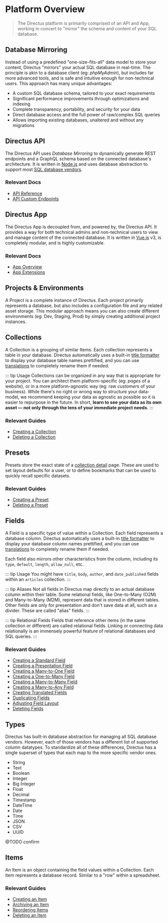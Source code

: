 # Platform Overview

> The Directus platform is primarily comprised of an API and App, working in concert to "mirror" the schema and content
> of your SQL database.

## Database Mirroring

Instead of using a predefined "one-size-fits-all" data model to store your content, Directus "mirrors" your actual SQL
database in real-time. The principle is akin to a database client (eg: _phpMyAdmin_), but includes far more advanced
tools, and is safe and intuitive enough for non-technical users. This approach has many unique advantages:

- A custom SQL database schema, tailored to your exact requirements
- Significant performance improvements through optimizations and indexing
- Complete transparency, portability, and security for your data
- Direct database access and the full power of raw/complex SQL queries
- Allows importing existing databases, unaltered and without any migrations

## Directus API

The Directus API uses _Database Mirroring_ to dynamically generate REST endpoints and a GraphQL schema based on the
connected database's architecture. It is written in [Node.js](https://nodejs.org) and uses database abstraction to
support most [SQL database vendors](/guides/installation#databases).

### Relevant Docs

- [API Reference](/reference/api/introduction)
- [API Custom Endpoints](/concepts/api-extensions)

## Directus App

The Directus App is decoupled from, and powered by, the Directus API. It provides a way for both technical admins and
non-technical users to view and manage content of the connected database. It is written in [Vue.js](https://vuejs.org)
v3, is completely modular, and is highly customizable.

### Relevant Docs

- [App Overview](/concepts/app-overview)
- [App Extensions](/concepts/app-extensions)

## Projects & Environments

A Project is a complete instance of Directus. Each project primarily represents a database, but also includes a
configuration file and any related asset storage. This modular approach means you can also create different environments
(eg: Dev, Staging, Prod) by simply creating additional project instances.

<!-- ::: tip Migrating Environments
Directus includes [Export](#), [Import](#), [Backup](#), and [Restore](#) features to assist with custom migration workflows between environments.
You can also roll your own process by copying the database and assets between environments, either manually or via an automated script.

@TODO Reference Schema Revisions
::: -->

## Collections

A Collection is a grouping of similar Items. Each collection represents a table in your database. Directus automatically
uses a built-in [title formatter](/concepts/app-extensions) to display your database table names prettified, and you can
use [translations](/concepts/data-model) to completely rename them if needed.

<!-- prettier-ignore-start -->
::: tip Usage
Collections can be organized in any way that is appropriate for your project. You can
architect them platform-specific (eg: _pages_ of a website), or in a more platform-agnostic way (eg:
raw _customers_ of your business). While there's no right or wrong way to structure your data-model,
we recommend keeping your data as agnostic as possible so it is easier to repurpose in the future.
In short, **learn to see your data as its own asset — not only through the lens of your immediate
project needs**.
:::
<!-- prettier-ignore-end -->

### Relevant Guides

- [Creating a Collection](/guides/collections#creating-a-collection)
- [Deleting a Collection](/guides/collections#deleting-a-collection)

## Presets

Presets store the exact state of a [collection detail](/concepts/app-overview) page. These are used to set layout
defaults for a user, or to define bookmarks that can be used to quickly recall specific datasets.

### Relevant Guides

- [Creating a Preset](/guides/presets#creating-a-preset)
- [Deleting a Preset](/guides/presets#deleting-a-preset)

## Fields

A Field is a specific type of value within a Collection. Each field represents a database column. Directus automatically
uses a built-in [title formatter](/concepts/app-extensions#title-formatter) to display your database column names
prettified, and you can use [translations](/guides/fields) to completely rename them if needed.

Each field also mirrors other characteristics from the column, including its `type`, `default`, `length`, `allow_null`,
etc.

<!-- prettier-ignore-start -->
::: tip Usage
You might have `title`, `body`, `author`, and `date_published` fields within an
`articles` collection.
:::
<!-- prettier-ignore-end -->

<!-- prettier-ignore-start -->
::: tip Aliases
Not all fields in Directus map directly to an actual database column within their
table. Some relational fields, like One-to-Many (O2M) and Many-to-Many (M2M), represent data that is
stored in different tables. Other fields are only for presentation and don't save data at all, such
as a divider. These are called "alias" fields.
:::
<!-- prettier-ignore-end -->

<!-- prettier-ignore-start -->
::: tip Relational Fields
Fields that reference other items (in the same collection or different)
are called relational fields. Linking or connecting data relationally is an immensely powerful
feature of relational databases and SQL queries.
:::
<!-- prettier-ignore-end -->

### Relevant Guides

- [Creating a Standard Field](/guides/field-types/standard-field)
- [Creating a Presentation Field](/guides/field-types/presentation-field)
- [Creating a Many-to-One Field](/guides/field-types/many-to-one-field)
- [Creating a One-to-Many Field](/guides/field-types/one-to-many-field)
- [Creating a Many-to-Many Field](/guides/field-types/many-to-many-field)
- [Creating a Many-to-Any Field](/guides/field-types/many-to-any-field)
- [Creating Translated Fields](/guides/field-types/translated-fields)
- [Duplicating Fields](/guides/fields#duplicating-a-field)
- [Adjusting Field Layout](/guides/fields#adjusting-field-layout)
- [Deleting Fields](/guides/fields#deleting-a-field)

## Types

Directus has built-in database abstraction for managing all SQL database vendors. However, each of those vendors has a
different list of supported column datatypes. To standardize all of these differences, Directus has a single superset of
types that each map to the more specific vendor ones.

- String
- Text
- Boolean
- Integer
- Big Integer
- Float
- Decimal
- Timestamp
- DateTime
- Date
- Time
- JSON
- CSV
- UUID

@TODO confirm

## Items

An Item is an object containing the field values within a Collection. Each item represents a database record. Similar to
a "row" within a spreadsheet.

### Relevant Guides

- [Creating an Item](/guides/items#creating-an-item)
- [Archiving an Item](/guides/items#archiving-an-item)
- [Reordering Items](/guides/items#reordering-items)
- [Deleting an Item](/guides/items#deleting-an-item)

